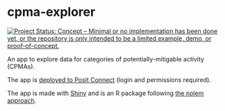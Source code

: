 # cpma-explorer

[![Project Status: Concept – Minimal or no implementation has been done yet, or the repository is only intended to be a limited example, demo, or proof-of-concept.](https://www.repostatus.org/badges/latest/concept.svg)](https://www.repostatus.org/#concept)

An app to explore data for categories of potentially-mitigable activity (CPMAs).

The app is [deployed to Posit Connect](https://connect.strategyunitwm.nhs.uk/cpma-explorer/) (login and permissions required).

The app is made with [Shiny](https://shiny.posit.co/) and is an R package following [the nolem approach](https://github.com/StatsRhian/nolem).
